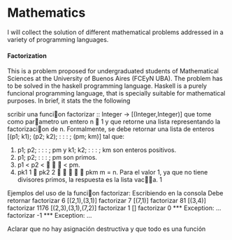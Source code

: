 <h1>Mathematics </h1>

I will collect the solution of different mathematical problems addressed in a variety of programming languages. 

<h4>Factorization</h4>
This is a problem proposed for undergraduated students of Mathematical Sciences at the University of Buenos Aires (FCEyN UBA). 
The problem has to be solved in the haskell programming language. Haskell is a purely funcional programming language, that is specially suitable for mathematical purposes.
In brief, it stats the the following

scribir una funcion factorizar :: Integer -> [(Integer,Integer)] que
tome como parametro un entero n  1 y que retorne una lista representando la factorizacion
de n. Formalmente, se debe retornar una lista de enteros [(p1; k1); (p2; k2); : : : ; (pm; km)] tal
que:

1. p1; p2; : : : ; pm y k1; k2; : : : ; km son enteros positivos.
2. p1; p2; : : : ; pm son primos.
3. p1 < p2 <    < pm.
4. pk1
1  pk2
2      pkm
m = n.
Para el valor 1, ya que no tiene divisores primos, la respuesta es la lista vaca.
1

Ejemplos del uso de la funcion factorizar:
Escribiendo en la consola Debe retornar
factorizar 6 [(2,1),(3,1)]
factorizar 7 [(7,1)]
factorizar 81 [(3,4)]
factorizar 1176 [(2,3),(3,1),(7,2)]
factorizar 1 []
factorizar 0 *** Exception: ...
factorizar -1 *** Exception: ...

Aclarar que no hay asignación destructiva y que todo es una función
